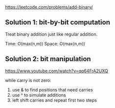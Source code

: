 https://leetcode.com/problems/add-binary/

## Solution 1: bit-by-bit computation

Treat binary addition just like regular addition.

Time: O(max(n,m))
Space: O(max(n,m))

## Solution 2: bit manipulation

https://www.youtube.com/watch?v=qq64FrA2UXQ

while carry is not zero:

1. use & to find positions that need carries
2. use ^ to simulate additions
3. left shift carries and repeat first two steps
